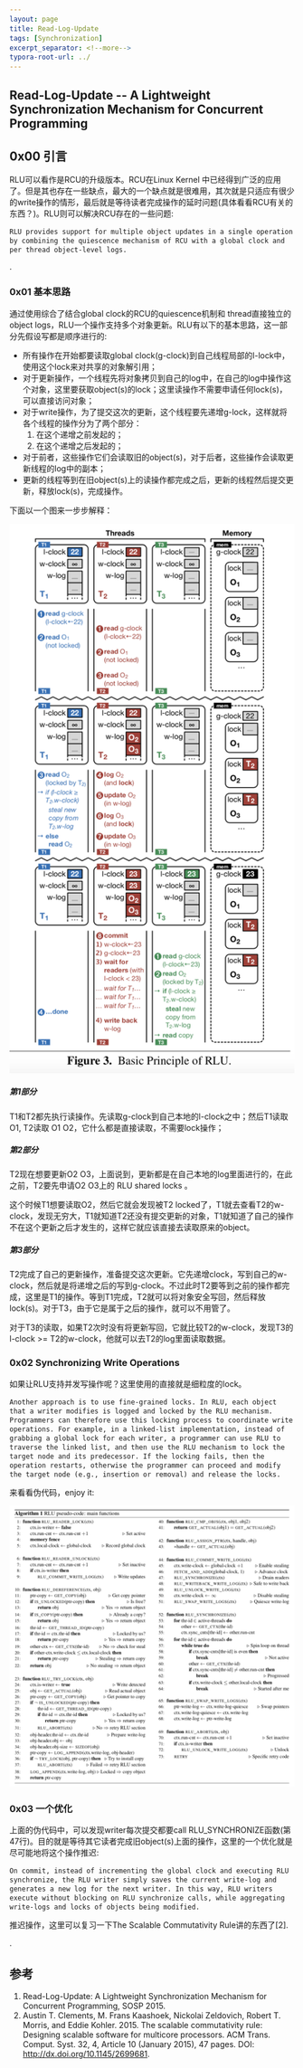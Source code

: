 ```yaml
---
layout: page
title: Read-Log-Update
tags: [Synchronization]
excerpt_separator: <!--more-->
typora-root-url: ../
---
```




## Read-Log-Update -- A Lightweight Synchronization Mechanism for Concurrent Programming   



## 0x00 引言

  RLU可以看作是RCU的升级版本。RCU在Linux Kernel 中已经得到广泛的应用了。但是其也存在一些缺点，最大的一个缺点就是很难用，其次就是只适应有很少的write操作的情形，最后就是等待读者完成操作的延时问题(具体看看RCU有关的东西？)。RLU则可以解决RCU存在的一些问题:

```
RLU provides support for multiple object updates in a single operation by combining the quiescence mechanism of RCU with a global clock and per thread object-level logs.
```

.

>

### 0x01 基本思路 

   通过使用综合了结合global clock的RCU的quiescence机制和 thread直接独立的object logs，RLU一个操作支持多个对象更新。RLU有以下的基本思路，这一部分先假设写都是顺序进行的:

* 所有操作在开始都要读取global clock(g-clock)到自己线程局部的l-lock中，使用这个lock来对共享的对象解引用；
* 对于更新操作，一个线程先将对象拷贝到自己的log中，在自己的log中操作这个对象，这里要获取object(s)的lock；这里读操作不需要申请任何lock(s)，可以直接访问对象；
* 对于write操作，为了提交这次的更新，这个线程要先递增g-lock，这样就将各个线程的操作分为了两个部分：
  1. 在这个递增之前发起的；
  2. 在这个递增之后发起的；
* 对于前者，这些操作它们会读取旧的object(s)，对于后者，这些操作会读取更新线程的log中的副本；
* 更新的线程等到在旧object(s)上的读操作都完成之后，更新的线程然后提交更新，释放lock(s)，完成操作。



下面以一个图来一步步解释：

  ![rlu-principle](/assets/img/rlu-principle.png)



##### 第1部分

  T1和T2都先执行读操作。先读取g-clock到自己本地的l-clock之中；然后T1读取O1, T2读取 O1 O2，它什么都是直接读取，不需要lock操作；

##### 第2部分

  T2现在想要更新O2 O3，上面说到，更新都是在自己本地的log里面进行的，在此之前，T2要先申请O2 O3上的 RLU shared locks 。

 这个时候T1想要读取O2，然后它就会发现被T2 locked了，T1就去查看T2的w-clock，发现无穷大，T1就知道T2还没有提交更新的对象，T1就知道了自己的操作不在这个更新之后才发生的，这样它就应该直接去读取原来的object。

##### 第3部分

   T2完成了自己的更新操作，准备提交这次更新。它先递增clock，写到自己的w-clock，然后就是将递增之后的写到g-clock。不过此时T2要等到之前的操作都完成，这里是T1的操作。等到T1完成，T2就可以将对象安全写回，然后释放lock(s)。对于T3，由于它是属于之后的操作，就可以不用管了。

   对于T3的读取，如果T2次时没有将更新写回，它就比较T2的w-clock，发现T3的 l-clock >= T2的w-clock，他就可以去T2的log里面读取数据。



### 0x02 Synchronizing Write Operations  

  如果让RLU支持并发写操作呢？这里使用的直接就是细粒度的lock。	

```
Another approach is to use fine-grained locks. In RLU, each object that a writer modifies is logged and locked by the RLU mechanism. Programmers can therefore use this locking process to coordinate write operations. For example, in a linked-list implementation, instead of grabbing a global lock for each writer, a programmer can use RLU to traverse the linked list, and then use the RLU mechanism to lock the target node and its predecessor. If the locking fails, then the operation restarts, otherwise the programmer can proceed and modify the target node (e.g., insertion or removal) and release the locks.
```



来看看伪代码，enjoy it:

![rlu-pseudo-code](/assets/img/rlu-pseudo-code.png)



### 0x03 一个优化

  上面的伪代码中，可以发现writer每次提交都要call RLU_SYNCHRONIZE函数(第47行)。目的就是等待其它读者完成旧object(s)上面的操作，这里的一个优化就是尽可能地将这个操作推迟:

```
On commit, instead of incrementing the global clock and executing RLU synchronize, the RLU writer simply saves the current write-log and generates a new log for the next writer. In this way, RLU writers execute without blocking on RLU synchronize calls, while aggregating write-logs and locks of objects being modified. 
```

  推迟操作，这里可以复习一下The Scalable Commutativity Rule讲的东西了[2].

.

## 参考

1. Read-Log-Update: A Lightweight Synchronization Mechanism for Concurrent Programming, SOSP 2015.
2. Austin T. Clements, M. Frans Kaashoek, Nickolai Zeldovich, Robert T. Morris, and Eddie Kohler. 2015. The scalable commutativity rule: Designing scalable software for multicore processors. ACM Trans. Comput. Syst. 32, 4, Article 10 (January 2015), 47 pages.  DOI: http://dx.doi.org/10.1145/2699681.